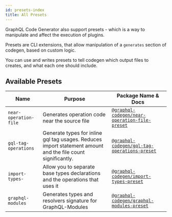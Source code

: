 ```yaml
---
id: presets-index
title: All Presets
---
```


GraphQL Code Generator also support presets - which is a way to manipulate and affect the execution of plugins.

Presets are CLI extensions, that allow manipulation of a `generates` section of codegen, based on custom logic.

You can use and writes presets to tell codegen which output files to creates, and what each one should include.

## Available Presets

| Name                  | Purpose                                                                                                     | Package Name & Docs                                                       |
| --------------------- | ----------------------------------------------------------------------------------------------------------- | ------------------------------------------------------------------------- |
| `near-operation-file` | Generates operation code near the source file                                                               | [`@graphql-codegen/near-operation-file-preset`](./near-operation-file.md) |
| `gql-tag-operations`             | Generate types for inline gql tag usages. Reduces import statement amount and the file count significantly. | [`@graphql-codegen/gql-tag-operations-preset`](./gql-tag-operations.md)                         |
| `import-types-`       | Allow you to separate base types declarations and the operations that uses it                               | [`@graphql-codegen/import-types-preset`](./import-types.md)               |
| `graphql-modules`     | Generates types and resolvers signature for GraphQL-Modules                                                 | [`@graphql-codegen/graphql-modules-preset`](./graphql-modules.md)         |
